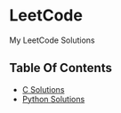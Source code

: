 # LeetCode

My LeetCode Solutions

## Table Of Contents

- [C Solutions](src/c)
- [Python Solutions](src/python)
